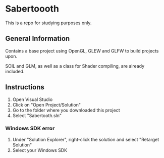 # Sabertoooth

This is a repo for studying purposes only.

## General Information

Contains a base project using OpenGL, GLEW and GLFW to build projects upon.

SOIL and GLM, as well as a class for Shader compiling, are already included.

## Instructions

1. Open Visual Studio
2. Click on "Open Project/Solution"
3. Go to the folder where you downloaded this project
4. Select "Sabertooth.sln"

### Windows SDK error

1. Under "Solution Explorer", right-click the solution and select "Retarget Solution"
2. Select your Windows SDK